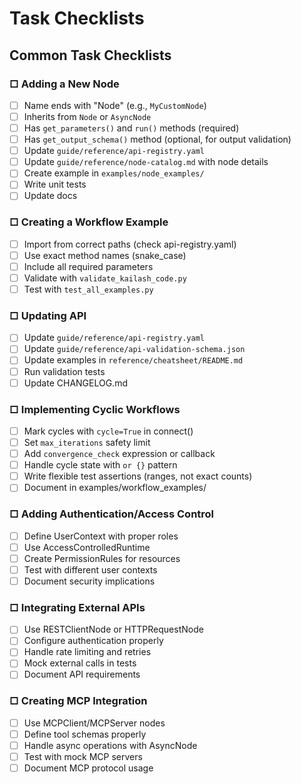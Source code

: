 # Task Checklists

## Common Task Checklists

### □ Adding a New Node
- [ ] Name ends with "Node" (e.g., `MyCustomNode`)
- [ ] Inherits from `Node` or `AsyncNode`
- [ ] Has `get_parameters()` and `run()` methods (required)
- [ ] Has `get_output_schema()` method (optional, for output validation)
- [ ] Update `guide/reference/api-registry.yaml`
- [ ] Update `guide/reference/node-catalog.md` with node details
- [ ] Create example in `examples/node_examples/`
- [ ] Write unit tests
- [ ] Update docs

### □ Creating a Workflow Example
- [ ] Import from correct paths (check api-registry.yaml)
- [ ] Use exact method names (snake_case)
- [ ] Include all required parameters
- [ ] Validate with `validate_kailash_code.py`
- [ ] Test with `test_all_examples.py`

### □ Updating API
- [ ] Update `guide/reference/api-registry.yaml`
- [ ] Update `guide/reference/api-validation-schema.json`
- [ ] Update examples in `reference/cheatsheet/README.md`
- [ ] Run validation tests
- [ ] Update CHANGELOG.md

### □ Implementing Cyclic Workflows
- [ ] Mark cycles with `cycle=True` in connect()
- [ ] Set `max_iterations` safety limit
- [ ] Add `convergence_check` expression or callback
- [ ] Handle cycle state with `or {}` pattern
- [ ] Write flexible test assertions (ranges, not exact counts)
- [ ] Document in examples/workflow_examples/

### □ Adding Authentication/Access Control
- [ ] Define UserContext with proper roles
- [ ] Use AccessControlledRuntime
- [ ] Create PermissionRules for resources
- [ ] Test with different user contexts
- [ ] Document security implications

### □ Integrating External APIs
- [ ] Use RESTClientNode or HTTPRequestNode
- [ ] Configure authentication properly
- [ ] Handle rate limiting and retries
- [ ] Mock external calls in tests
- [ ] Document API requirements

### □ Creating MCP Integration
- [ ] Use MCPClient/MCPServer nodes
- [ ] Define tool schemas properly
- [ ] Handle async operations with AsyncNode
- [ ] Test with mock MCP servers
- [ ] Document MCP protocol usage